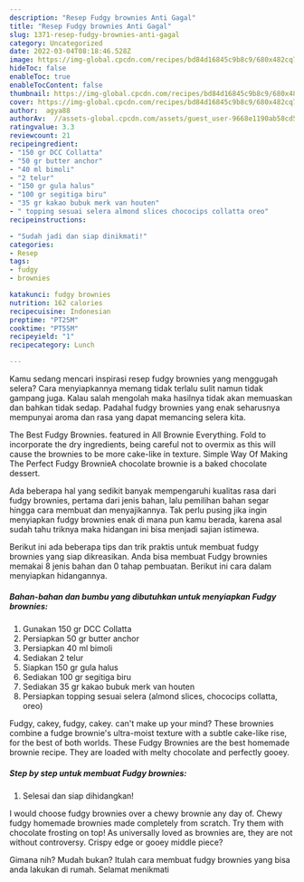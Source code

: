 ```yaml
---
description: "Resep Fudgy brownies Anti Gagal"
title: "Resep Fudgy brownies Anti Gagal"
slug: 1371-resep-fudgy-brownies-anti-gagal
category: Uncategorized
date: 2022-03-04T08:18:46.528Z
image: https://img-global.cpcdn.com/recipes/bd84d16845c9b8c9/680x482cq70/fudgy-brownies-foto-resep-utama.jpg
hideToc: false
enableToc: true
enableTocContent: false
thumbnail: https://img-global.cpcdn.com/recipes/bd84d16845c9b8c9/680x482cq70/fudgy-brownies-foto-resep-utama.jpg
cover: https://img-global.cpcdn.com/recipes/bd84d16845c9b8c9/680x482cq70/fudgy-brownies-foto-resep-utama.jpg
author:  agya88
authorAv:  //assets-global.cpcdn.com/assets/guest_user-9668e1190ab58cd58d666d5934e79c79da2e02f4421a6ed9abc4b163da97d6e7.png
ratingvalue: 3.3
reviewcount: 21
recipeingredient:
- "150 gr DCC Collatta"
- "50 gr butter anchor"
- "40 ml bimoli"
- "2 telur"
- "150 gr gula halus"
- "100 gr segitiga biru"
- "35 gr kakao bubuk merk van houten"
- " topping sesuai selera almond slices chococips collatta oreo"
recipeinstructions:

- "Sudah jadi dan siap dinikmati!"
categories:
- Resep
tags:
- fudgy
- brownies

katakunci: fudgy brownies 
nutrition: 162 calories
recipecuisine: Indonesian
preptime: "PT25M"
cooktime: "PT55M"
recipeyield: "1"
recipecategory: Lunch

---
```



Kamu sedang mencari inspirasi resep fudgy brownies yang menggugah selera? Cara menyiapkannya memang tidak terlalu sulit namun tidak gampang juga. Kalau salah mengolah maka hasilnya tidak akan memuaskan dan bahkan tidak sedap. Padahal fudgy brownies yang enak seharusnya mempunyai aroma dan rasa yang dapat memancing selera kita.


The Best Fudgy Brownies. featured in All Brownie Everything. Fold to incorporate the dry ingredients, being careful not to overmix as this will cause the brownies to be more cake-like in texture. Simple Way Of Making The Perfect Fudgy BrownieA chocolate brownie is a baked chocolate dessert.

Ada beberapa hal yang sedikit banyak mempengaruhi kualitas rasa dari fudgy brownies, pertama dari jenis bahan, lalu pemilihan bahan segar hingga cara membuat dan menyajikannya. Tak perlu pusing jika ingin menyiapkan fudgy brownies enak di mana pun kamu berada, karena asal sudah tahu triknya maka hidangan ini bisa menjadi sajian istimewa.


Berikut ini ada beberapa tips dan trik praktis untuk membuat fudgy brownies yang siap dikreasikan. Anda bisa membuat Fudgy brownies memakai 8 jenis bahan dan 0 tahap pembuatan. Berikut ini cara dalam menyiapkan hidangannya.

<!--inarticleads1-->

##### Bahan-bahan dan bumbu yang dibutuhkan untuk menyiapkan Fudgy brownies:

1. Gunakan 150 gr DCC Collatta
1. Persiapkan 50 gr butter anchor
1. Persiapkan 40 ml bimoli
1. Sediakan 2 telur
1. Siapkan 150 gr gula halus
1. Sediakan 100 gr segitiga biru
1. Sediakan 35 gr kakao bubuk merk van houten
1. Persiapkan  topping sesuai selera (almond slices, chococips collatta, oreo)


Fudgy, cakey, fudgy, cakey. can&#39;t make up your mind? These brownies combine a fudge brownie&#39;s ultra-moist texture with a subtle cake-like rise, for the best of both worlds. These Fudgy Brownies are the best homemade brownie recipe. They are loaded with melty chocolate and perfectly gooey. 

<!--inarticleads2-->

##### Step by step untuk membuat Fudgy brownies:


1. Selesai dan siap dihidangkan!

I would choose fudgy brownies over a chewy brownie any day of. Chewy fudgy homemade brownies made completely from scratch. Try them with chocolate frosting on top! As universally loved as brownies are, they are not without controversy. Crispy edge or gooey middle piece? 

Gimana nih? Mudah bukan? Itulah cara membuat fudgy brownies yang bisa anda lakukan di rumah. Selamat menikmati
